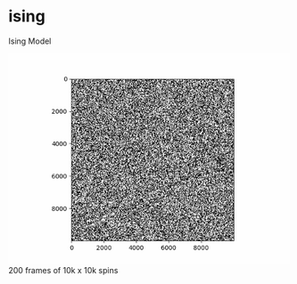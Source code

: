 # ising
Ising Model

![demo](https://github.com/theeemanuel/ising/blob/main/Ising%20Model/ising2.gif)
200 frames of 10k x 10k spins
